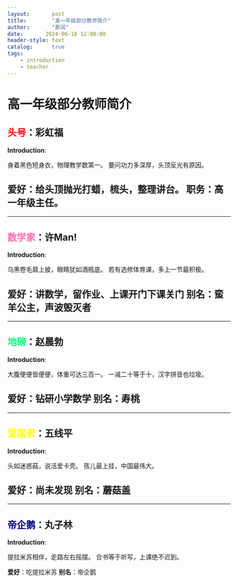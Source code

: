 ```yaml
---
layout:       post
title:        "高一年级部分教师简介"
author:       "那润"
date:       2024-06-18 12:00:00
header-style: text
catalog:      true
tags:
    - introduction
    - teacher
---
```


# 高一年级部分教师简介

## <font color=red>头号</font>：彩虹福

**Introduction**: 

身着黑色短身衣，物理教学数第一。
要问功力多深厚，头顶反光有原因。

**爱好**：给头顶抛光打蜡，梳头，整理讲台。
**职务**：高一年级主任。
---
---
## <font color=hotpink>数学家</font>：许Man!

**Introduction**:

乌黑卷毛肩上披，眼睛犹如酒瓶底。
若有选修体育课，多上一节最积极。

**爱好**：讲数学，留作业、上课开门下课关门
**别名**：蛮羊公主，声波毁灭者
---
---
## <font color=springgreen>地磅</font>：赵晨勃

**Introduction**:

大腹便便皆便便，体重可达三百一。
一减二十等于十，汉字拼音也垃圾。

**爱好**：钻研小学数学
**别名**：寿桃
---
---
## <font color=yellow>爱国者</font>：五线平

**Introduction**:

头如迷惑菇，说活爱卡壳。
孩儿最上挂，中国最伟大。

**爱好**：尚未发现
**别名**：蘑菇盖
---
---
## <font color=navy>帝企鹅</font>：丸子林

**Introduction**:

提拉米苏相伴，走路左右摇摆。
合书等于听写，上课绝不迟到。

**爱好**：吃提拉米苏
**别名**：帝企鹅



​								
